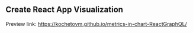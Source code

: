 ## Create React App Visualization

Preview  link:
https://kochetovm.github.io/metrics-in-chart-ReactGraphQL/


